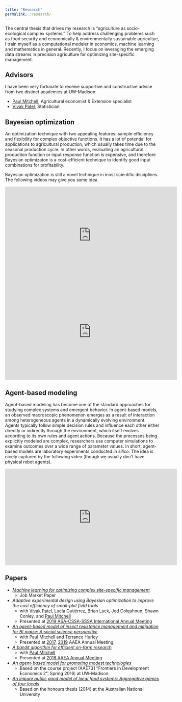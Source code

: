 ```yaml
---
title: "Research"
permalink: /research/
---
```


The central thesis that drives my research is “agriculture as socio-ecological complex systems.” To help address challenging problems such as food security and economically & environmentally sustainable agricultue, I train myself as a computational modeler in economics, machine learning and mathematics in general. Recently, I focus on leveraging the emerging data streams in precision agriculture for optimizing site-specific management.

## Advisors
I have been very fortunate to receive supportive and constructive advice from two distinct academics at UW-Madison:
* [Paul Mitchell](https://aae.wisc.edu/faculty/pdmitchell/), Agricultural economist & Extension specialist
* [Vivak Patel](http://pages.stat.wisc.edu/~vrpatel6/), Statistician


## Bayesian optimization
An optimization technique with two appealing features: sample efficiency and flexibility for complex objective functions. It has a lot of potential for applications to agricultural production, which usually takes time due to the seasonal production cycle. In other words, evaluating an agricultural production function or input response function is expensive, and therefore Bayesian optimizaton is a cost-efficient technique to identify good input combinations for profitability.

Bayesian optimization is still a novel technique in most scientific disciplines. The following videos may give you some idea.<br>
<iframe width="560" height="315" src="https://www.youtube.com/embed/WkZueBgKFYM" frameborder="0" allow="accelerometer; autoplay; encrypted-media; gyroscope; picture-in-picture" allowfullscreen></iframe>

<iframe width="560" height="315" src="https://www.youtube.com/embed/vz3D36VXefI" frameborder="0" allow="accelerometer; autoplay; encrypted-media; gyroscope; picture-in-picture" allowfullscreen></iframe>


## Agent-based modeling
Agent-based modeling has become one of the standard approaches for studying complex systems and emergent behavior. In agent-based models, an observed macroscopic phenomenon emerges as a result of interaction among heterogeneous agents in a dynamically evolving environment. Agents typically follow simple decision rules and influence each other either directly or indirectly through the environment, which itself evolves according to its own rules and agent actions. Because the processes being explicitly modeled are complex, researchers use computer simulations to examine outcomes over a wide range of parameter values. In short, agent-based models are laboratory experiments conducted *in silico*. The idea is nicely captured by the following video (though we usually don't have physical robot agents).
<iframe width="560" height="315" src="https://www.youtube.com/embed/dDsmbwOrHJs" frameborder="0" allow="accelerometer; autoplay; encrypted-media; gyroscope; picture-in-picture" allowfullscreen></iframe>


## Papers
- *[Machine learning for optimizing complex site-specific management](https://github.com/ysaikai/BOPA)*
  - Job Market Paper
- *Adaptive experimental design using Bayesian optimization to improve the cost efficiency of small-plot field trials*
  - with [Vivak Patel](http://pages.stat.wisc.edu/~vrpatel6/), Lucía Gutiérrez, Brian Luck, Jed Colquhoun, Shawn Conley, and [Paul Mitchell](https://aae.wisc.edu/faculty/pdmitchell/)
  - Presented at [2019 ASA-CSSA-SSSA International Annual Meeting](https://www.acsmeetings.org)
- *[An agent-based model of insect resistance management and mitigation for Bt maize: A social science perspective](https://www.biorxiv.org/content/10.1101/732776v1)*
  - with [Paul Mitchell](https://aae.wisc.edu/faculty/pdmitchell/) and [Terrance Hurley](https://www.apec.umn.edu/people/terrance-hurley)
  - Presented at [2017](https://www.aaea.org/meetings/2017-aaea-annual-meeting), [2019](https://www.aaea.org/meetings/2019-aaea-annual-meeting) AAEA Annual Meeting
- *[A bandit algorithm for efficient on-farm research](https://github.com/ysaikai/MABPS)*
  - with [Paul Mitchell](https://aae.wisc.edu/faculty/pdmitchell/)
  - Presented at [2018 AAEA Annual Meeting](https://www.aaea.org/meetings/2018-aaea-annual-meeting)
- *[An agent-based model for promoting modest technologies](https://github.com/ysaikai/TechAdoption)*
  - Based on the course project (AAE731 "Frontiers in Development Economics 2", Spring 2016) at UW-Madison
- *[An impure public good model of local food systems: Aggregative games of four locals](https://github.com/ysaikai/LFSGames)*
  - Based on the honours thesis (2014) at the Australian National University
